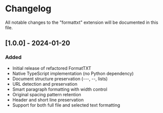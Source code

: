 # Changelog

All notable changes to the "formattxt" extension will be documented in this file.

## [1.0.0] - 2024-01-20
### Added
- Initial release of refactored FormatTXT
- Native TypeScript implementation (no Python dependency)
- Document structure preservation (---, --, lists)
- URL detection and preservation
- Smart paragraph formatting with width control
- Original spacing pattern retention
- Header and short line preservation
- Support for both full file and selected text formatting